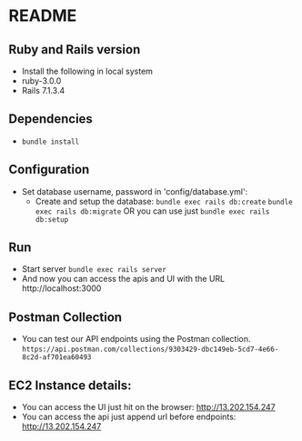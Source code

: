 # README

## Ruby and Rails version
  - Install the following in local system
  - ruby-3.0.0
  - Rails 7.1.3.4

## Dependencies
  - `bundle install`

## Configuration
- Set database username, password in 'config/database.yml':
  - Create and setup the database:
    `bundle exec rails db:create`
    `bundle exec rails db:migrate` OR you can use just `bundle exec rails db:setup`

## Run
  - Start server
    `bundle exec rails server`
  - And now you can access the apis and UI with the URL http://localhost:3000


## Postman Collection
  - You can test our API endpoints using the Postman collection.
    `https://api.postman.com/collections/9303429-dbc149eb-5cd7-4e66-8c2d-af701ea60493`

## EC2 Instance details:
  - You can access the UI just hit on the browser: http://13.202.154.247
  - You can access the api just append url before endpoints: http://13.202.154.247
